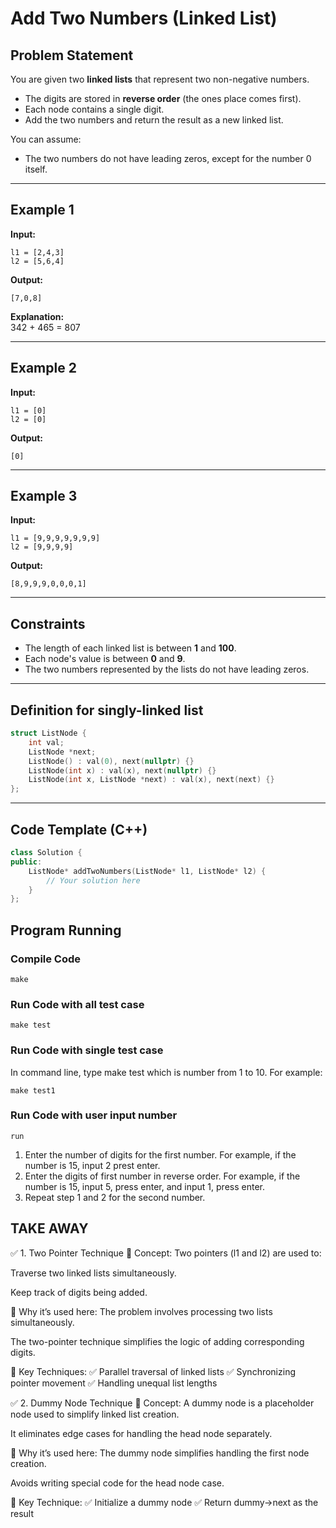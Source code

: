 
# Add Two Numbers (Linked List)

## Problem Statement

You are given two **linked lists** that represent two non-negative numbers.  

- The digits are stored in **reverse order** (the ones place comes first).  
- Each node contains a single digit.  
- Add the two numbers and return the result as a new linked list.

You can assume:

- The two numbers do not have leading zeros, except for the number 0 itself.

---

## Example 1

**Input:**  

```plaintext
l1 = [2,4,3]  
l2 = [5,6,4]
```

**Output:**  

```plaintext
[7,0,8]
```

**Explanation:**  
342 + 465 = 807  

---

## Example 2

**Input:**  

```plaintext
l1 = [0]  
l2 = [0]
```

**Output:**  

```plaintext
[0]
```

---

## Example 3

**Input:**  

```plaintext
l1 = [9,9,9,9,9,9,9]  
l2 = [9,9,9,9]
```

**Output:**  

```plaintext
[8,9,9,9,0,0,0,1]
```

---

## Constraints

- The length of each linked list is between **1** and **100**.  
- Each node's value is between **0** and **9**.  
- The two numbers represented by the lists do not have leading zeros.

---

## Definition for singly-linked list

```cpp
struct ListNode {
    int val;
    ListNode *next;
    ListNode() : val(0), next(nullptr) {}
    ListNode(int x) : val(x), next(nullptr) {}
    ListNode(int x, ListNode *next) : val(x), next(next) {}
};
```

---

## Code Template (C++)

```cpp
class Solution {
public:
    ListNode* addTwoNumbers(ListNode* l1, ListNode* l2) {
        // Your solution here
    }
};
```

## **Program Running**

### Compile Code

```ssh
make
```

### Run Code with all test case

```ssh
make test
```

### Run Code with single test case

In command line, type make test<number> which is number from 1 to 10. For example:

```ssh
make test1
```

### Run Code with user input number

```ssh
run
```

1. Enter the number of digits for the first number. For example, if the number is 15, input 2 prest enter.
2. Enter the digits of first number in reverse order. For example, if the number is 15, input 5, press enter, and input 1, press enter.
3. Repeat step 1 and 2 for the second number.

## TAKE AWAY

✅ 1. Two Pointer Technique
📌 Concept:
Two pointers (l1 and l2) are used to:

Traverse two linked lists simultaneously.

Keep track of digits being added.

📌 Why it’s used here:
The problem involves processing two lists simultaneously.

The two-pointer technique simplifies the logic of adding corresponding digits.

📌 Key Techniques:
✅ Parallel traversal of linked lists
✅ Synchronizing pointer movement
✅ Handling unequal list lengths

✅ 2. Dummy Node Technique
📌 Concept:
A dummy node is a placeholder node used to simplify linked list creation.

It eliminates edge cases for handling the head node separately.

📌 Why it’s used here:
The dummy node simplifies handling the first node creation.

Avoids writing special code for the head node case.

📌 Key Technique:
✅ Initialize a dummy node
✅ Return dummy->next as the result